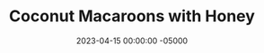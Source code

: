 ---
layout: post
title: "Coconut Macaroons with Honey"
date:   2023-04-15 00:00:00 -05000
categories: 
- Recipes
- Healthier Dessert
permalink: /recipes/coconut-macaroons
image: /assets/Food/Healthier Dessert/Coconut/coconut-cover.jpg
ing: coconut-ing
facts: coconut-facts
Prep: 10
Rest: 30
Cook: 15
Source1: https://www.youtube.com/watch?v=ACbwMHUj-kA
Source2: 
tags: 
- egg white
- cookie
- maple
- shredded coconut
- unsweetened coconut
- flakes
- macaron
Description: Coconut macaroons are such a simple healthy dessert, and are great for all you coconut lovers out there. I personally don't like coconut, but even I admit these are hay in the needle stack. To use up those extra yolks though, check out my Greek yogurt Hollandaise sauce<br><p><a href="hollandaise">Greek Yogurt Hollandaise Sauce</a></p>
Instructions: 
- Beat together egg whites until soft peaks in a glass bowl<br><br>

- Fold in honey, vanilla, almond extract, and salt. Mix in coconut and oats until fully combined and sticky<br><br>

- Scoop cookies onto a lined baking sheet. Shape with your fingers if falling apart. Chill in fridge for 30 minutes<br><br>

- Bake at 325F for 15 minutes. Cookies will be lightly browned in the top and golden/dark on the bottom. Transfer to a wire rack to cool<br><br>

- Optionally drizzle with melted chocolate (2 tbsp, 25 g), or dip the bottoms in chocolate
---